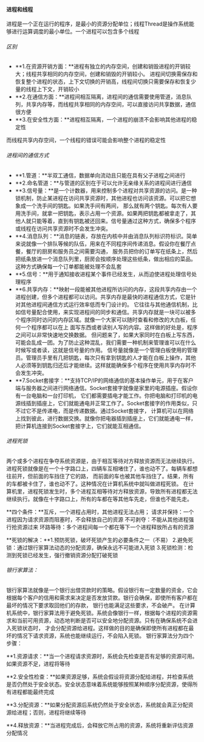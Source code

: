 #### 进程和线程
进程是一个正在运行的程序，是最小的资源分配单位；线程Thread是操作系统能够进行运算调度的最小单位。一个进程可以包含多个线程

###### 区别
- **1.在资源开销方面：**进程有独立的内存空间，创建和销毁进程的开销较大；线程共享相同的内存空间，创建和销毁的开销较小。
进程间切换需保存和恢复整个进程的状态，上下文切换的开销高，线程间切换只需要保存和恢复少量的线程上下文，开销较小
- **2.在通信方面：**进程间相互隔离，进程间的通信需要使用管道，消息队列，共享内存等，而线程共享相同的内存空间，可以直接访问共享数据，通信很方便
- **3.在安全性方面：**进程相互隔离，一个进程的崩溃不会影响其他进程的稳定性

而线程共享内存空间，一个线程的错误可能会影响整个进程的稳定性

###### 进程间的通信方式
- **1.管道：**半双工通信，数据单向流动且只能在具有父子进程之间进行
- **2.命名管道：**与管道的区别在于可以允许无亲缘关系的进程间进行通信
- **3.信号量：**是一个计数器，用来控制多个进程对共享资源的访问。是一种锁机制，防止某进程在访问共享资源时，其他进程也访问该资源。可以把它想象成一个洗手间的钥匙。如果洗手间有两间，
那么就有两个钥匙。每次有人要用洗手间，就拿一把钥匙，表示占用一个资源。如果两把钥匙都被拿走了，其他人就只能等着，直到有钥匙被还回来。信号量通过这种方式，确保多个程序或线程在访问共享资源时不会发生冲突。
- **4.消息队列：**消息的链表，存放在内核中并由消息队列标识符标识。简单来说就像一个排队等候的队伍，用来在不同程序间传递消息。假设你在餐厅点餐，餐厅的厨房和服务员之间需要沟通，
服务员把你的订单写在纸条上，然后把纸条放进一个消息队列里，厨房会按顺序处理这些纸条，做出相应的菜品。这种方式确保每一个订单都能被处理不会乱套
- **5.信号：**用于通知接收进程某个事件已经发生，从而迫使进程处理信号处理程序
- **6.共享内存：**映射⼀段能被其他进程所访问的内存，这段共享内存由⼀个进程创建，但多个进程都可以访问。共享内存是最快的进程通信⽅式，它是针对其他进程间通信⽅式运⾏效率低⽽专⻔设计的。
它往往与其他通信机制，⽐如信号量配合使⽤，来实现进程间的同步和通信。共享内存就是一块可以被多个程序同时访问的内存区域。就像一个大家可以随时查看和修改的大白板，任何一个程序都可以在上
面写东西或者读别人写的内容。这样做的好处是，程序之间可以非常快速地交换数据。
但问题来了，如果大家同时在白板上写东西，可能会乱成一团。为了防止这种混乱，我们需要一种机制来管理谁可以在什么时候写或者读，这就是信号量的作用。
信号量就像是一个管理白板使用的管理员。管理员手里有几把钥匙，每次只有拿到钥匙的人才能在白板上操作，其他人必须等到钥匙归还后才能继续。这样就能确保多个程序在使用共享内存时不会发生冲突。
- **7.Socket套接字：**支持TCP/IP的网络通信的基本操作单元，用于在客户端与服务器之间进行网络通信。Socket套接字就像是家里的电源插座。假设你有一台电脑和一台打印机，
它们都需要插电才能工作。你把电脑和打印机的电源线插到插座上，它们就能通电并正常工作了。Socket套接字的作用类似，只不过它不是传递电，而是传递数据。通过Socket套接字，
计算机可以在网络上找到彼此，进行数据交换。就像你把电器插到插座上，它们就能通电一样，把计算机连接到Socket套接字上，它们就能互相通信。


###### 进程死锁
两个或多个进程在争夺系统资源是，由于相互等待对方释放资源而无法继续执行。进程死锁就像是在一个十字路口上，四辆车互相堵住了，谁也动不了。每辆车都想往前开，但前面的车挡住了它的路，
而前面的车也被其他车挡住了。结果，所有的车都被卡住了，谁也动不了。这种情况在计算机系统中就叫做进程死锁。
在计算机里，进程死锁发生时，多个进程互相等待对方释放资源，导致所有进程都无法继续执行。就像在十字路口上，所有的车都在等其他车先走，但谁也不能先走。

**四个条件：**互斥，一个进程占用时，其他进程无法占用；
            请求并保持：一个进程因为请求资源而阻塞时，不会释放自己的资源
            不可剥夺：不能从其他进程强行抢资源过来
            环路等待：多个进程间每一个都在等下一个进程释放所占有的资源

**死锁的解决：**1.预防死锁，破坏死锁产生的必要条件之一（不易）
            2.避免死锁：通过银行家算法动态的分配资源，确保永远不可能进入死锁
            3.死锁检测：检测到死锁已经发生，强行撤销资源分配打破死锁

###### 银行家算法：
银行家算法就像是一个银行出借贷款时的策略。假设银行有一定数量的资金，它会根据每个客户的信用和需求来决定是否发放贷款。银行会确保，即使所有客户都在最坏的情况下要求取回他们的存款，
银行也能满足这些要求，不会破产。
在计算机系统中，银行家算法用于避免死锁。系统会像银行一样，根据每个进程的资源需求和当前可用资源，动态地判断是否可以安全地分配资源。只有在确保系统不会进入死锁状态时，
才会分配资源给进程。这样做的目的是确保即使所有进程都在最坏的情况下请求资源，系统也能继续运行，不会陷入死锁。
银行家算法分为四个步骤：

**1.资源请求：**当一个进程请求资源时，系统会先检查是否有足够的资源可用。如果资源不足，进程将等待

**2.安全性检查：**如果资源足够，系统会假设将资源分配给进程，并检查系统是否仍然处于安全状态。安全状态意味着系统能够按照某种顺序分配资源，使得所有进程都能最终完成

**3.分配资源：**如果分配资源后系统仍然处于安全状态，系统就会真正分配资源给进程；否则，进程将继续等待

**4.释放资源：**当进程完成后，会释放它所占用的资源，系统将重新评估资源分配情况




